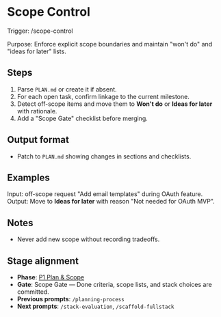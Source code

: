 # Scope Control

Trigger: /scope-control

Purpose: Enforce explicit scope boundaries and maintain "won't do" and "ideas for later" lists.

## Steps

1. Parse `PLAN.md` or create it if absent.
2. For each open task, confirm linkage to the current milestone.
3. Detect off-scope items and move them to **Won't do** or **Ideas for later** with rationale.
4. Add a "Scope Gate" checklist before merging.

## Output format

- Patch to `PLAN.md` showing changes in sections and checklists.

## Examples
Input: off-scope request "Add email templates" during OAuth feature.
Output: Move to **Ideas for later** with reason "Not needed for OAuth MVP".

## Notes

- Never add new scope without recording tradeoffs.

## Stage alignment

- **Phase**: [P1 Plan & Scope](WORKFLOW.md#p1-plan--scope)
- **Gate**: Scope Gate — Done criteria, scope lists, and stack choices are committed.
- **Previous prompts**: `/planning-process`
- **Next prompts**: `/stack-evaluation`, `/scaffold-fullstack`
